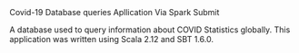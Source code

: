 </h2> Covid-19 Database queries Apllication Via Spark Submit <h>

A database used to query information about COVID Statistics globally. 
This application was written using Scala 2.12 and SBT 1.6.0.
